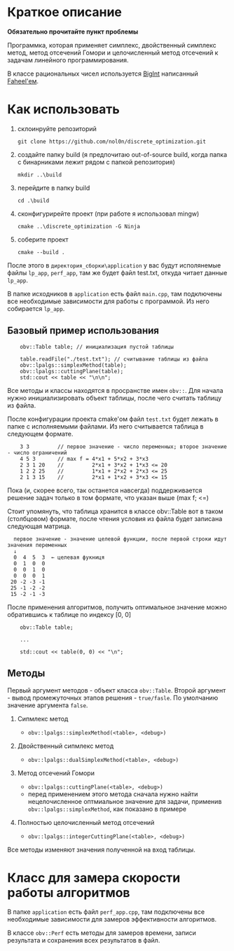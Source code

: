 # Краткое описание

 **Обязательно прочитайте пункт проблемы**

Программка, которая применяет симплекс, двойственный симплекс метод, метод отсечений Гомори и целочисленный метод отсечений к задачам линейного программирования. 

В классе рациональных чисел используется [BigInt](https://github.com/faheel/BigInt) написанный [Faheel'ем](https://github.com/faheel).

# Как использовать

1. склоинруйте репозиторий

    `git clone https://github.com/nol0n/discrete_optimization.git`

2. создайте папку build (я предпочитаю out-of-source build, когда папка с бинарниками лежит рядом с папкой репозитория)

    `mkdir ..\build`

3. перейдите в папку build

    `cd .\build`

4. сконфигурирейте проект (при работе я использовал mingw)

    `cmake ..\discrete_optimization -G Ninja`

5. соберите проект

    `cmake --build .`

После этого в `директория_сборки\application` у вас будут исполянемые файлы `lp_app`, `perf_app`, там же будет файл test.txt, откуда читает данные `lp_app`. 

В папке исходников в `application` есть файл `main.cpp`, там подключены все необходимые зависимости для работы с программой. Из него собирается `lp_app`.

## Базовый пример использования

```
    obv::Table table; // инициализация пустой таблицы

    table.readFile("./test.txt"); // считывание таблицы из файла
    obv::lpalgs::simplexMethod(table);
    obv::lpalgs::cuttingPlane(table);
    std::cout << table << "\n\n";
```

Все методы и классы находятся в просранстве имен `obv::`. Для начала нужно инициализировать объект таблицы, после чего считать таблицу из файла.

После конфигурации проекта cmake'ом файл `test.txt` будет лежать в папке с исполняемыми файлами. Из него считывается таблица в следующем формате.

```
    3 3         // первое значение - число переменных; второе значение - число ограничений
    4 5 3       // max f = 4*x1 + 5*x2 + 3*x3
    2 3 1 20    //         2*x1 + 3*x2 + 1*x3 <= 20
    1 2 2 25    //         1*x1 + 2*x2 + 2*x3 <= 25
    2 1 3 15    //         2*x1 + 1*x2 + 3*x3 <= 15
```

Пока (и, скорее всего, так останется навсегда) поддерживается решение задач только в том формате, что указан выше (max f; <=)

Стоит упомянуть, что таблица хранится в классе obv::Table вот в таком (столбцовом) формате, после чтения условия из файла будет записана следующая матрица. 

```
  первое значение - значение целевой функции, после первой строки идут значения переменных
  ↓
  0  4  5  3  ← целевая фукниця
  0  1  0  0
  0  0  1  0
  0  0  0  1
 20 -2 -3 -1
 25 -1 -2 -2
 15 -2 -1 -3
```

После применения алгоритмов, получить оптимальное значение можно обратившись к таблице по индексу [0, 0]

```
    obv::Table table;
    
    ...

    std::cout << table(0, 0) << "\n";
```


## Методы

Первый аргумент методов - объект класса `obv::Table`. Второй аргумент - вывод промежуточных этапов решения - `true/fasle`. По умолчанию значение аргумента `false`.

1. Сипмлекс метод
    - `obv::lpalgs::simplexMethod(<table>, <debug>)` 

2. Двойственный сипмлекс метод
    - `obv::lpalgs::dualSimplexMethod(<table>, <debug>)` 

3. Метод отсечений Гомори
    - `obv::lpalgs::cuttingPlane(<table>, <debug>)` 
    - перед применением этого метода сначала нужно найти нецелочисленное оптмиальное значение для задачи, применив `obv::lpalgs::simplexMethod`, как показано в примере

4. Полностью целочисленный метод отсечений
    - `obv::lpalgs::integerCuttingPlane(<table>, <debug>)` 

Все методы изменяют значения полученной на вход таблицы.

# Класс для замера скорости работы алгоритмов

В папке `application` есть файл `perf_app.cpp`, там подключены все необходимые зависимости для замеров эффективности алгоритмов.

В классе `obv::Perf` есть методы для замеров времени, записи результата и сохранения всех результатов в файл.
